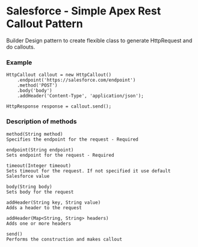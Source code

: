 # Salesforce - Simple Apex Rest Callout Pattern
Builder Design pattern to create flexible class to generate HttpRequest and do callouts.

### Example
```
HttpCallout callout = new HttpCallout()
    .endpoint('https://salesforce.com/endpoint')
    .method('POST')
    .body('body')
    .addHeader('Content-Type', 'application/json');
        
HttpResponse response = callout.send();
```

### Description of methods
```
method(String method)
Specifies the endpoint for the request - Required
```

```
endpoint(String endpoint)
Sets endpoint for the request - Required
```

```
timeout(Integer timeout)
Sets timeout for the request. If not specified it use default Salesforce value
```

```
body(String body)
Sets body for the request
```

```
addHeader(String key, String value)
Adds a header to the request
```

```
addHeader(Map<String, String> headers)
Adds one or more headers
```

```
send()
Performs the construction and makes callout
```